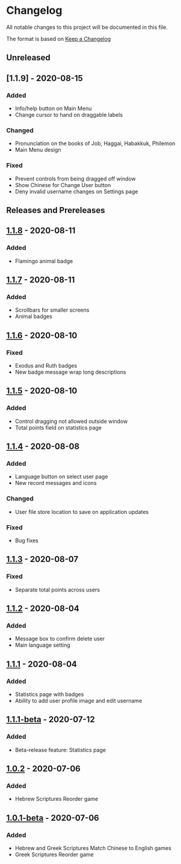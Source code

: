 # Changelog

All notable changes to this project will be documented in this file.

The format is based on [Keep a Changelog](https://keepachangelog.com/en/1.0.0/)

## Unreleased

## [1.1.9] - 2020-08-15
### Added
- Info/help button on Main Menu
- Change cursor to hand on draggable labels
### Changed
- Pronunciation on the books of Job, Haggai, Habakkuk, Philemon
- Main Menu design
### Fixed
- Prevent controls from being dragged off window
- Show Chinese for Change User button
- Deny invalid username changes on Settings page

## Releases and Prereleases

## [1.1.8](https://github.com/kezizhou/bibleBooksChineseGame/releases/tag/v1.1.8) - 2020-08-11
### Added
- Flamingo animal badge

## [1.1.7](https://github.com/kezizhou/bibleBooksChineseGame/releases/tag/v1.1.7) - 2020-08-11
### Added
- Scrollbars for smaller screens
- Animal badges

## [1.1.6](https://github.com/kezizhou/bibleBooksChineseGame/releases/tag/v1.1.6) - 2020-08-10
### Fixed
- Exodus and Ruth badges
- New badge message wrap long descriptions

## [1.1.5](https://github.com/kezizhou/bibleBooksChineseGame/releases/tag/v1.1.5) - 2020-08-10
### Added
- Control dragging not allowed outside window
- Total points field on statistics page

## [1.1.4](https://github.com/kezizhou/bibleBooksChineseGame/releases/tag/v1.1.4) - 2020-08-08
### Added
- Language button on select user page
- New record messages and icons
### Changed
- User file store location to save on application updates
### Fixed
- Bug fixes

## [1.1.3](https://github.com/kezizhou/bibleBooksChineseGame/releases/tag/v1.1.3) - 2020-08-07
### Fixed
- Separate total points across users

## [1.1.2](https://github.com/kezizhou/bibleBooksChineseGame/releases/tag/v1.1.2) - 2020-08-04
### Added
- Message box to confirm delete user
- Main language setting

## [1.1.1](https://github.com/kezizhou/bibleBooksChineseGame/releases/tag/v1.1.1) - 2020-08-04
### Added
- Statistics page with badges
- Ability to add user profile image and edit username

## [1.1.1-beta](https://github.com/kezizhou/bibleBooksChineseGame/releases/tag/v1.1.1-beta) - 2020-07-12
### Added
- Beta-release feature: Statistics page

## [1.0.2](https://github.com/kezizhou/bibleBooksChineseGame/releases/tag/v1.0.2) - 2020-07-06
### Added
- Hebrew Scriptures Reorder game

## [1.0.1-beta](https://github.com/kezizhou/bibleBooksChineseGame/releases/tag/v1.0.1-beta) - 2020-07-06
### Added
- Hebrew and Greek Scriptures Match Chinese to English games
- Greek Scriptures Reorder game
